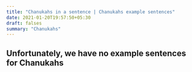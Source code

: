 ```yaml
---
title: "Chanukahs in a sentence | Chanukahs example sentences"
date: 2021-01-20T19:57:50+05:30
draft: falses
summary: "Chanukahs"
---
```

## Unfortunately, we have no example sentences for Chanukahs                 
